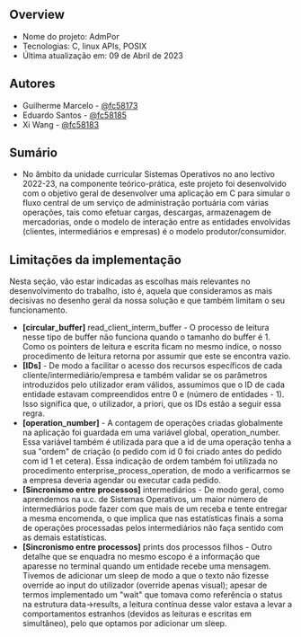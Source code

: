 ## Overview

- Nome do projeto: AdmPor
- Tecnologias: C, linux APIs, POSIX
- Última atualização em: 09 de Abril de 2023

## Autores

- Guilherme Marcelo <fc58173> - [@fc58173](https://git.alunos.di.fc.ul.pt/fc58173)
- Eduardo Santos    <fc58185> - [@fc58185](https://git.alunos.di.fc.ul.pt/fc58185)
- Xi Wang           <fc58183> - [@fc58183](https://git.alunos.di.fc.ul.pt/fc58183)

## Sumário

- No âmbito da unidade curricular Sistemas Operativos no ano lectivo 2022-23, na componente teórico-prática, este projeto foi desenvolvido com o objetivo geral de desenvolver uma aplicação em C para simular o fluxo central de um serviço de administração portuária com várias operações, tais como efetuar cargas, descargas, armazenagem de mercadorias, onde o modelo de interação entre as entidades envolvidas (clientes, intermediários e empresas) é o modelo produtor/consumidor.


## Limitações da implementação
Nesta seção, vão estar indicadas as escolhas mais relevantes no desenvolvimento do trabalho, isto é, aquela que consideramos as mais decisivas no desenho geral da nossa solução e que também limitam o seu funcionamento.


* **[circular_buffer]** read_client_interm_buffer - O processo de leitura nesse tipo de buffer não funciona quando o tamanho do buffer é 1. Como os pointers de leitura e escrita ficam no mesmo indice, o nosso procedimento de leitura retorna por assumir que este se encontra vazio.
* **[IDs]** - De modo a facilitar o acesso dos recursos específicos de cada cliente/intermediário/empresa e também validar se os parâmetros introduzidos pelo utilizador eram válidos, assumimos que o ID de cada entidade estavam compreendidos entre 0 e (número de entidades - 1). Isso significa que, o utilizador, a priori, que os IDs estão a seguir essa regra.
* **[operation_number]** - A contagem de operações criadas globalmente na aplicação foi guardada em uma variável global, operation_number. Essa variável também é utilizada para que a id de uma operação tenha a sua "ordem" de criação (o pedido com id 0 foi criado antes do pedido com id 1 et cetera). Essa indicação de ordem também foi utilizada no procedimento enterprise_process_operation, de modo a verificarmos se a empresa deveria agendar ou executar cada pedido. 
* **[Sincronismo entre processos]** intermediários - De modo geral, como aprendemos na u.c. de Sistemas Operativos, um maior número de intermediários pode fazer com que mais de um receba e tente entregar a mesma encomenda, o que implica que nas estatísticas finais a soma de operações processadas pelos intermediários não faça sentido com as demais estatísticas. 
* **[Sincronismo entre processos]** prints dos processos filhos - Outro detalhe que se enquadra no mesmo escopo é a informação que aparesse no terminal quando um entidade recebe uma mensagem. Tivemos de adicionar um sleep de modo a que o texto não fizesse override ao input do utilizador (override apenas visual); apesar de termos implementado um "wait" que tomava como referência o status na estrutura data->results, a leitura contínua desse valor estava a levar a comportamentos estranhos (devidos as leituras e escritas em simultâneo), pelo que optamos por adicionar um sleep.